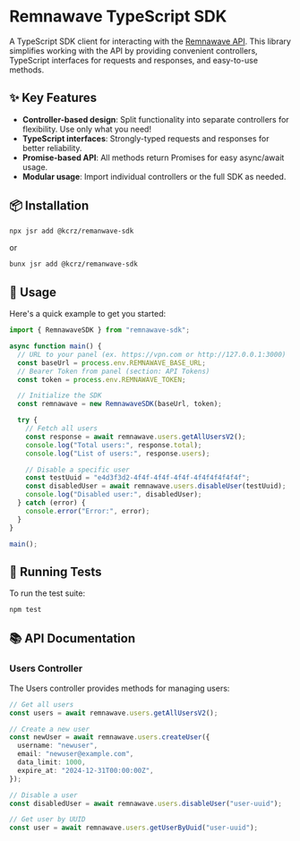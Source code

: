 # Remnawave TypeScript SDK

A TypeScript SDK client for interacting with the [Remnawave API](https://remna.st).
This library simplifies working with the API by providing convenient controllers, TypeScript interfaces for requests and responses, and easy-to-use methods.

## ✨ Key Features

- **Controller-based design**: Split functionality into separate controllers for flexibility. Use only what you need!
- **TypeScript interfaces**: Strongly-typed requests and responses for better reliability.
- **Promise-based API**: All methods return Promises for easy async/await usage.
- **Modular usage**: Import individual controllers or the full SDK as needed.

## 📦 Installation

```bash
npx jsr add @kcrz/remanwave-sdk
```

or

```bash
bunx jsr add @kcrz/remanwave-sdk
```

## 🚀 Usage

Here's a quick example to get you started:

```typescript
import { RemnawaveSDK } from "remnawave-sdk";

async function main() {
  // URL to your panel (ex. https://vpn.com or http://127.0.0.1:3000)
  const baseUrl = process.env.REMNAWAVE_BASE_URL;
  // Bearer Token from panel (section: API Tokens)
  const token = process.env.REMNAWAVE_TOKEN;

  // Initialize the SDK
  const remnawave = new RemnawaveSDK(baseUrl, token);

  try {
    // Fetch all users
    const response = await remnawave.users.getAllUsersV2();
    console.log("Total users:", response.total);
    console.log("List of users:", response.users);

    // Disable a specific user
    const testUuid = "e4d3f3d2-4f4f-4f4f-4f4f-4f4f4f4f4f4f";
    const disabledUser = await remnawave.users.disableUser(testUuid);
    console.log("Disabled user:", disabledUser);
  } catch (error) {
    console.error("Error:", error);
  }
}

main();
```

## 🧪 Running Tests

To run the test suite:

```bash
npm test
```

## 📚 API Documentation

### Users Controller

The Users controller provides methods for managing users:

```typescript
// Get all users
const users = await remnawave.users.getAllUsersV2();

// Create a new user
const newUser = await remnawave.users.createUser({
  username: "newuser",
  email: "newuser@example.com",
  data_limit: 1000,
  expire_at: "2024-12-31T00:00:00Z",
});

// Disable a user
const disabledUser = await remnawave.users.disableUser("user-uuid");

// Get user by UUID
const user = await remnawave.users.getUserByUuid("user-uuid");
```
